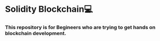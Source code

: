#  Solidity Blockchain💻
### This repository is for Begineers who are trying to get hands on blockchain development.
